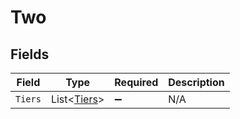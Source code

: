 # Two


## Fields

| Field                                           | Type                                            | Required                                        | Description                                     |
| ----------------------------------------------- | ----------------------------------------------- | ----------------------------------------------- | ----------------------------------------------- |
| `Tiers`                                         | List<[Tiers](../../Models/Components/Tiers.md)> | :heavy_minus_sign:                              | N/A                                             |